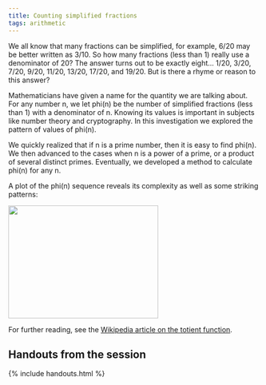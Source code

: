 ```yaml
---
title: Counting simplified fractions
tags: arithmetic
---
```


We all know that many fractions can be simplified, for example, 6/20 may be better written as 3/10. So how many fractions (less than 1) really use a denominator of 20? The answer turns out to be exactly eight... 1/20, 3/20, 7/20, 9/20, 11/20, 13/20, 17/20, and 19/20. But is there a rhyme or reason to this answer?

Mathematicians have given a name for the quantity we are talking about. For any number n, we let phi(n) be the number of simplified fractions (less than 1) with a denominator of n. Knowing its values is important in subjects like number theory and cryptography. In this investigation we explored the pattern of values of phi(n).

We quickly realized that if n is a prime number, then it is easy to find phi(n). We then advanced to the cases when n is a power of a prime, or a product of several distinct primes. Eventually, we developed a method to calculate phi(n) for any n.

A plot of the phi(n) sequence reveals its complexity as well as some striking patterns:

<img src="{{ site.baseurl }}/assets/misc/totient.png" width="300" height="226" />

For further reading, see the <a href="https://en.wikipedia.org/wiki/Euler%27s_totient_function">Wikipedia article on the totient function</a>.

## Handouts from the session

{% include handouts.html %}

